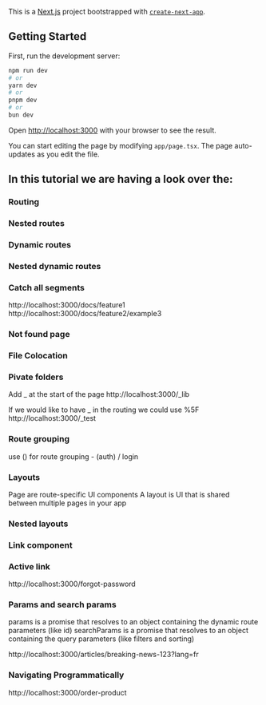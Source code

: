 This is a [Next.js](https://nextjs.org) project bootstrapped with [`create-next-app`](https://nextjs.org/docs/app/api-reference/cli/create-next-app).

## Getting Started

First, run the development server:

```bash
npm run dev
# or
yarn dev
# or
pnpm dev
# or
bun dev
```

Open [http://localhost:3000](http://localhost:3000) with your browser to see the result.

You can start editing the page by modifying `app/page.tsx`. The page auto-updates as you edit the file.

## In this tutorial we are having a look over the:

### Routing

### Nested routes

### Dynamic routes

### Nested dynamic routes

### Catch all segments

http://localhost:3000/docs/feature1
http://localhost:3000/docs/feature2/example3

### Not found page

### File Colocation

### Pivate folders

Add \_ at the start of the page
http://localhost:3000/\_lib

If we would like to have \_ in the routing we could use %5F
http://localhost:3000/\_test

### Route grouping

use () for route grouping - (auth) / login

### Layouts

Page are route-specific UI components
A layout is UI that is shared between multiple pages in your app

### Nested layouts

### Link component

### Active link

http://localhost:3000/forgot-password

### Params and search params

params is a promise that resolves to an object containing the dynamic route parameters (like id)
searchParams is a promise that resolves to an object containing the query parameters (like filters and sorting)

http://localhost:3000/articles/breaking-news-123?lang=fr

### Navigating Programmatically

http://localhost:3000/order-product
